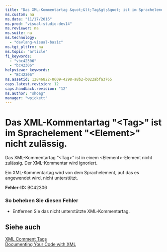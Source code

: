 ```yaml
---
title: "Das XML-Kommentartag &quot;&lt;Tag&gt;&quot; ist im Sprachelement &quot;&lt;Element&gt;&quot; nicht zul&#228;ssig."
ms.custom: na
ms.date: "11/17/2016"
ms.prod: "visual-studio-dev14"
ms.reviewer: na
ms.suite: na
ms.technology: 
  - "devlang-visual-basic"
ms.tgt_pltfrm: na
ms.topic: "article"
f1_keywords: 
  - "vbc42306"
  - "bc42306"
helpviewer_keywords: 
  - "BC42306"
ms.assetid: 12846822-0609-4298-a8b2-b022abfa3765
caps.latest.revision: 12
caps.handback.revision: "12"
ms.author: "shoag"
manager: "wpickett"
---
```

# Das XML-Kommentartag &quot;&lt;Tag&gt;&quot; ist im Sprachelement &quot;&lt;Element&gt;&quot; nicht zul&#228;ssig.
Das XML\-Kommentartag "\<Tag\>" ist in einem \<Element\>\-Element nicht zulässig. Der XML\-Kommentar wird ignoriert.  
  
 Ein XML\-Kommentartag wird von dem Sprachelement, auf das es angewendet wird, nicht unterstützt.  
  
 **Fehler\-ID:** BC42306  
  
### So beheben Sie diesen Fehler  
  
-   Entfernen Sie das nicht unterstützte XML\-Kommentartag.  
  
## Siehe auch  
 [XML Comment Tags](../Topic/Recommended%20XML%20Tags%20for%20Documentation%20Comments%20\(Visual%20Basic\).md)   
 [Documenting Your Code with XML](../Topic/Documenting%20Your%20Code%20with%20XML%20\(Visual%20Basic\).md)